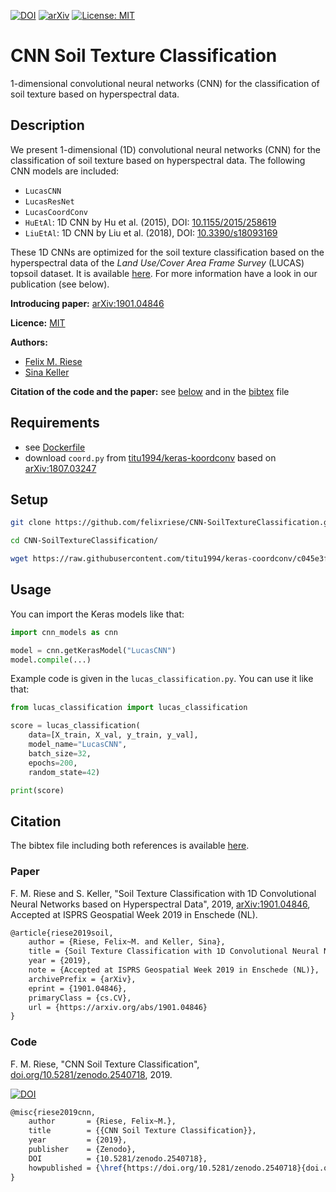 [![DOI](https://zenodo.org/badge/DOI/10.5281/zenodo.2540718.svg)](https://doi.org/10.5281/zenodo.2540718)
[![arXiv](http://img.shields.io/badge/cs.CV-arXiv%3A1901.04846-B31B1B.svg)](https://arxiv.org/abs/1901.04846)
[![License: MIT](https://img.shields.io/badge/License-MIT-yellow.svg)](LICENSE)

# CNN Soil Texture Classification

1-dimensional convolutional neural networks (CNN) for the classification of soil texture based on hyperspectral data.

## Description

We present 1-dimensional (1D) convolutional neural networks (CNN) for the classification of soil texture based on hyperspectral data. The following CNN models are included:

* `LucasCNN`
* `LucasResNet`
* `LucasCoordConv`
* `HuEtAl`: 1D CNN by Hu et al. (2015), DOI: [10.1155/2015/258619](http://dx.doi.org/10.1155/2015/258619)
* `LiuEtAl`: 1D CNN by Liu et al. (2018), DOI: [10.3390/s18093169](https://dx.doi.org/10.3390%2Fs18093169)

These 1D CNNs are optimized for the soil texture classification based on the hyperspectral data of the *Land Use/Cover Area Frame Survey* (LUCAS) topsoil dataset. It is available [here](https://esdac.jrc.ec.europa.eu/projects/lucas). For more information have a look in our publication (see below).

**Introducing paper:** [arXiv:1901.04846](https://arxiv.org/abs/1901.04846)

**Licence:** [MIT](LICENSE)

**Authors:**

* [Felix M. Riese](mailto:felix.riese@kit.edu)
* [Sina Keller](mailto:sina.keller@kit.edu)

**Citation of the code and the paper:** see [below](#citation) and in the [bibtex](bibliography.bib) file

## Requirements

* see [Dockerfile](Dockerfile)
* download `coord.py` from [titu1994/keras-koordconv](https://github.com/titu1994/keras-coordconv) based on [arXiv:1807.03247](https://arxiv.org/abs/1807.03247)

## Setup

```bash
git clone https://github.com/felixriese/CNN-SoilTextureClassification.git

cd CNN-SoilTextureClassification/

wget https://raw.githubusercontent.com/titu1994/keras-coordconv/c045e3f1ff7dabd4060f515e4b900263eddf1723/coord.py .
```

## Usage

You can import the Keras models like that:

```python
import cnn_models as cnn

model = cnn.getKerasModel("LucasCNN")
model.compile(...)

```

Example code is given in the `lucas_classification.py`. You can use it like that:

```python
from lucas_classification import lucas_classification

score = lucas_classification(
    data=[X_train, X_val, y_train, y_val],
    model_name="LucasCNN",
    batch_size=32,
    epochs=200,
    random_state=42)

print(score)
```

## Citation

The bibtex file including both references is available [here](bibliography.bib).

### Paper

F. M. Riese and S. Keller, "Soil Texture Classification with 1D Convolutional Neural Networks based on Hyperspectral Data", 2019, [arXiv:1901.04846](https://arxiv.org/abs/1901.04846), Accepted at ISPRS Geospatial Week 2019 in Enschede (NL).

```tex
@article{riese2019soil,
    author = {Riese, Felix~M. and Keller, Sina},
    title = {Soil Texture Classification with 1D Convolutional Neural Networks based on Hyperspectral Data},
    year = {2019},
    note = {Accepted at ISPRS Geospatial Week 2019 in Enschede (NL)},
    archivePrefix = {arXiv},
    eprint = {1901.04846},
    primaryClass = {cs.CV},
    url = {https://arxiv.org/abs/1901.04846}
}
```

### Code

F. M. Riese, "CNN Soil Texture Classification", [doi.org/10.5281/zenodo.2540718](https://doi.org/10.5281/zenodo.2540718), 2019.

[![DOI](https://zenodo.org/badge/DOI/10.5281/zenodo.2540718.svg)](https://doi.org/10.5281/zenodo.2540718)

```tex
@misc{riese2019cnn,
    author       = {Riese, Felix~M.},
    title        = {{CNN Soil Texture Classification}},
    year         = {2019},
    publisher    = {Zenodo},
    DOI          = {10.5281/zenodo.2540718},
    howpublished = {\href{https://doi.org/10.5281/zenodo.2540718}{doi.org/10.5281/zenodo.2540718}}
}
```
